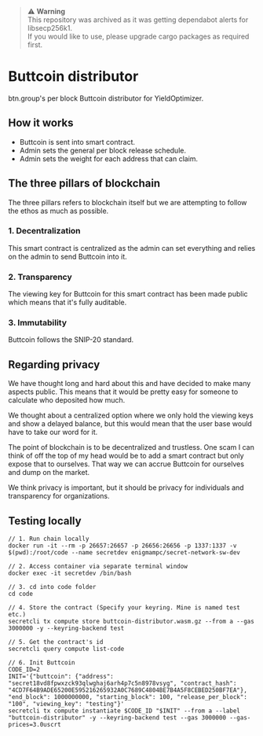 > :warning: **Warning**
> <br>
> This repository was archived as it was getting dependabot alerts for libsecp256k1.
> <br>
> If you would like to use, please upgrade cargo packages as required first.

# Buttcoin distributor
btn.group's per block Buttcoin distributor for YieldOptimizer.

## How it works
* Buttcoin is sent into smart contract.
* Admin sets the general per block release schedule.
* Admin sets the weight for each address that can claim.

## The three pillars of blockchain
The three pillars refers to blockchain itself but we are attempting to follow the ethos as much as possible.

### 1. Decentralization
This smart contract is centralized as the admin can set everything and relies on the admin to send Buttcoin into it.

### 2. Transparency
The viewing key for Buttcoin for this smart contract has been made public which means that it's fully auditable.

### 3. Immutability
Buttcoin follows the SNIP-20 standard.

## Regarding privacy
We have thought long and hard about this and have decided to make many aspects public. This means that it would be pretty easy for someone to calculate who deposited how much.

We thought about a centralized option where we only hold the viewing keys and show a delayed balance, but this would mean that the user base would have to take our word for it.

The point of blockchain is to be decentralized and trustless. One scam I can think of off the top of my head would be to add a smart contract but only expose that to ourselves. That way we can accrue Buttcoin for ourselves and dump on the market.

We think privacy is important, but it should be privacy for individuals and transparency for organizations.

## Testing locally
```
// 1. Run chain locally
docker run -it --rm -p 26657:26657 -p 26656:26656 -p 1337:1337 -v $(pwd):/root/code --name secretdev enigmampc/secret-network-sw-dev

// 2. Access container via separate terminal window
docker exec -it secretdev /bin/bash

// 3. cd into code folder
cd code

// 4. Store the contract (Specify your keyring. Mine is named test etc.)
secretcli tx compute store buttcoin-distributor.wasm.gz --from a --gas 3000000 -y --keyring-backend test

// 5. Get the contract's id
secretcli query compute list-code

// 6. Init Buttcoin 
CODE_ID=2
INIT='{"buttcoin": {"address": "secret18vd8fpwxzck93qlwghaj6arh4p7c5n8978vsyg", "contract_hash": "4CD7F64B9ADE65200E595216265932A0C7689C4804BE7B4A5F8CEBED250BF7EA"}, "end_block": 1000000000, "starting_block": 100, "release_per_block": "100", "viewing_key": "testing"}'
secretcli tx compute instantiate $CODE_ID "$INIT" --from a --label "buttcoin-distributor" -y --keyring-backend test --gas 3000000 --gas-prices=3.0uscrt
```
